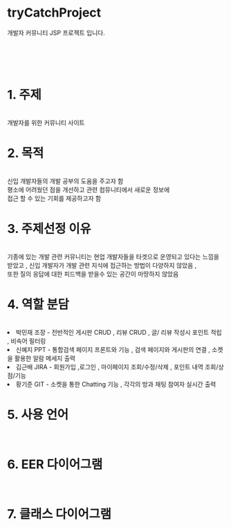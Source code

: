 # tryCatchProject
개발자 커뮤니티 JSP 프로젝트 입니다.
<h1></h1></br>
</br>
<h1>1. 주제</h1></br>
개발자를 위한 커뮤니티 사이트</br>
<h1>2. 목적</h1></br>
신입 개발자들의 개발 공부의 도움을 주고자 함</br>
평소에 어려웠던 점을 개선하고 관련 컴뮤니티에서 새로운 정보에</br>
접근 할 수 있는 기회를 제공하고자 함</br>
<h1>3. 주제선정 이유</h1></br>
기종에 있는 개발 관련 커뮤니티는 현업 개발자들을 타겟으로 운영되고 있다는 느낌을 받았고 , 
신입 개발자가 개발 관련 지식에 접근하는 방법이 다양하지 않았음 , </br>
또한 질의 응답에 대한 피드백을 받을수 있는 공간이 마땅하지 않았음</br>
<h1>4. 역할 분담</h1></br>
<li>박민재 조장 - 전반적인 게시판 CRUD , 리뷰 CRUD , 글/ 리뷰 작성시 포인트 적립 , 비속어 필터링</li>
<li>신예지 PPT - 통합검색 페이지 프론트와 기능 , 검색 페이지와 게시판의 연결 , 소켓을 활용한 알람 메세지 출력</li>
<li>김근배 JIRA - 회원가입 ,로그인 , 마이페이지 조회/수정/삭제 , 포인트 내역 조회/상점/기능</li>
<li>황기준 GIT - 소켓을 통한 Chatting 기능 , 각각의 방과 채팅 참여자 실시간 출력</li>
<h1>5. 사용 언어</h1></br>
<img src="">
<h1>6. EER 다이어그램</h1></br>
<img src="">
<h1>7. 클래스 다이어그램</h1></br>
<img src="">
</br>
